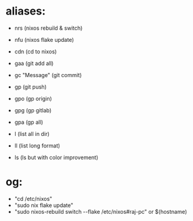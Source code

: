 # aliases:

- nrs (nixos rebuild & switch)
- nfu (nixos flake update)
- cdn (cd to nixos)

- gaa (git add all)
- gc "Message" (git commit)
- gp (git push)
- gpo (gp origin)
- gpg (gp gitlab)
- gpa (gp all)

- l (list all in dir)
- ll (list long format)
- ls (ls but with color improvement)

# og:

- "cd /etc/nixos"
- "sudo nix flake update"
- "sudo nixos-rebuild switch --flake /etc/nixos#raj-pc" or $(hostname)

